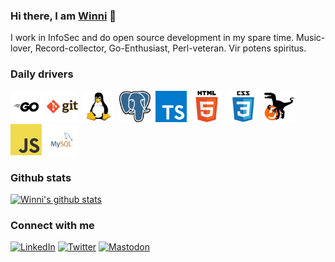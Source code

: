 ### Hi there, I am [Winni](https://github.com/wneessen) 👋

I work in InfoSec and do open source development in my spare time. Music-lover, Record-collector, Go-Enthusiast, Perl-veteran. Vir potens spiritus.

### Daily drivers
<div>
  <img height="50" src="https://raw.githubusercontent.com/github/explore/80688e429a7d4ef2fca1e82350fe8e3517d3494d/topics/go/go.png">&nbsp;
  <img height="50" src="https://raw.githubusercontent.com/github/explore/80688e429a7d4ef2fca1e82350fe8e3517d3494d/topics/git/git.png">&nbsp;
  <img height="50" src="https://raw.githubusercontent.com/github/explore/80688e429a7d4ef2fca1e82350fe8e3517d3494d/topics/linux/linux.png">&nbsp;
  <img height="50" src="https://raw.githubusercontent.com/github/explore/80688e429a7d4ef2fca1e82350fe8e3517d3494d/topics/postgresql/postgresql.png">&nbsp;
  <img height="50" src="https://raw.githubusercontent.com/github/explore/80688e429a7d4ef2fca1e82350fe8e3517d3494d/topics/typescript/typescript.png">&nbsp;
  <img height="50" src="https://raw.githubusercontent.com/github/explore/80688e429a7d4ef2fca1e82350fe8e3517d3494d/topics/html/html.png">&nbsp;
  <img height="50" src="https://raw.githubusercontent.com/github/explore/80688e429a7d4ef2fca1e82350fe8e3517d3494d/topics/css/css.png">&nbsp;
  <img height="50" src="https://raw.githubusercontent.com/github/explore/80688e429a7d4ef2fca1e82350fe8e3517d3494d/topics/perl/perl.png">&nbsp;
  <img height="50" src="https://raw.githubusercontent.com/github/explore/80688e429a7d4ef2fca1e82350fe8e3517d3494d/topics/javascript/javascript.png">&nbsp;
  <img height="50" src="https://raw.githubusercontent.com/github/explore/80688e429a7d4ef2fca1e82350fe8e3517d3494d/topics/mysql/mysql.png">&nbsp;
</div>

### Github stats

[![Winni's github stats](https://github-readme-stats.vercel.app/api?username=wneessen&show_icons=true&title_color=fff&icon_color=79ff97&text_color=9f9f9f&bg_color=151515)](https://github.com/wneessen)

### Connect with me

<a href="https://www.linkedin.com/in/winfriedneessen" target="_blank"><img src="https://img.shields.io/badge/LinkedIn-%230077B5.svg?&style=flat-square&logo=linkedin&logoColor=white" alt="LinkedIn"></a>
<a href="https://www.twitter.com/wneessen" target="_blank"><img src="https://img.shields.io/badge/Twitter-%231877F2.svg?&style=flat-square&logo=twitter&logoColor=white" alt="Twitter"></a>
<a rel="me" href="https://s.pebcak.de/@winni"><img src="https://img.shields.io/mastodon/follow/109366248541208532?domain=https%3A%2F%2Fs.pebcak.de&style=social" alt="Mastodon" /></a>
</p>
